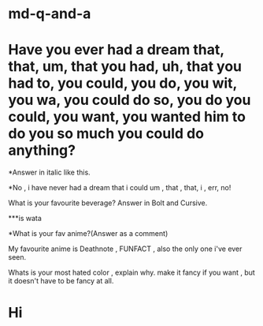# md-q-and-a

<h1>Have you ever had a dream that, that, um, that you had, uh, that you had to, you could, you do, you wit, you wa, you could do so, you do you could, you want, you wanted him to do you so much you could do anything?
</h1>
*Answer in italic like this.


*No , i have never had a dream that i could um , that , that, i , err, no!

What is your favourite beverage? 
Answer in Bolt and Cursive.

***is wata

*What is your fav anime?(Answer as a comment)

My favourite anime is Deathnote , FUNFACT , also the only one i've ever seen.

Whats is your most hated color , explain why. make it fancy if you want , but it doesn't have to be fancy at all. 
<h1> Hi </h1>
